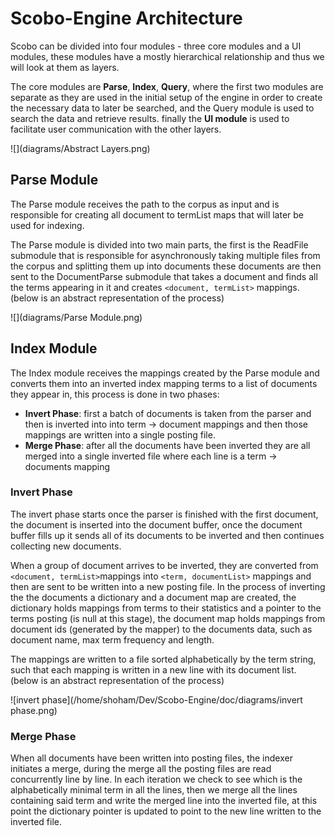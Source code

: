 # Scobo-Engine Architecture

Scobo can be divided into four modules - three core modules and a UI modules, these modules have a mostly hierarchical relationship and thus we will look at them as layers.

The core modules are **Parse**, **Index**, **Query**, where the first two modules are separate as they are used in the initial setup of the engine in order to create the necessary data to later be searched, and the Query module is used to search the data and retrieve results. finally the **UI module** is used to facilitate user communication with the other layers.

![](diagrams/Abstract Layers.png)

## Parse Module

The Parse module receives the path to the corpus as input and is responsible for creating all document to termList maps that will later be used for indexing.

The Parse module is divided into two main parts, the first is the ReadFile submodule that is responsible for asynchronously taking multiple files from the corpus and splitting them up into documents these documents are then sent to the DocumentParse submodule that takes a document and finds all the terms appearing in it and creates `<document, termList>` mappings. (below is an abstract representation of the process)

![](diagrams/Parse Module.png)



## Index Module

The Index module receives the mappings created by the Parse module and  converts them into an inverted index mapping terms to a list of documents they appear in, this process is done in two phases:

* **Invert Phase**: first a batch of documents is taken from the parser and then is inverted into into term -> document mappings and then those mappings are written into a single posting file.
* **Merge Phase**: after all the documents have been inverted they are all merged into a single
   inverted file where each line is a term -> documents mapping

### Invert Phase

The invert phase starts once the parser is finished with the first document, the document is inserted into the document buffer, once the document buffer fills up it sends all of its documents to be inverted and then continues collecting new documents.

When a group of document arrives to be inverted, they are converted from `<document, termList>`mappings into `<term, documentList>` mappings and then are sent to be written into a new posting file. In the process of inverting the the documents a dictionary and a document map are created, 
the dictionary holds mappings from terms to their statistics and a pointer to the terms posting (is null at this stage), the document map holds mappings from document ids (generated by the mapper) to the documents data, such as document name, max term frequency and length.

The mappings are written to a file sorted alphabetically by the term string, such that each mapping is written in a new line with its document list. (below is an abstract representation of the process)

![invert phase](/home/shoham/Dev/Scobo-Engine/doc/diagrams/invert phase.png)

### Merge Phase

When all documents have been written into posting files, the indexer initiates a merge, during the merge all the posting files are read concurrently line by line. In each iteration we check to see which is the alphabetically minimal term in all the lines, then we merge all the lines containing said term and write the merged line into the inverted file, at this point the dictionary pointer is updated to point to the new line written to the inverted file.